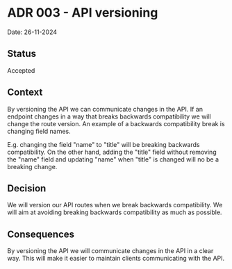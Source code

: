 # ADR 003 - API versioning

Date: 26-11-2024

## Status

Accepted

## Context

By versioning the API we can communicate changes in the API. If an endpoint changes in a way that breaks backwards
compatibility we will change the route version. An example of a backwards compatibility break is changing field names.

E.g. changing the field "name" to "title" will be breaking backwards compatibility.
On the other hand, adding the "title" field without removing the "name" field and updating "name" when "title" is
changed will no be a breaking change.

## Decision

We will version our API routes when we break backwards compatibility.
We will aim at avoiding breaking backwards compatibility as much as possible.

## Consequences

By versioning the API we will communicate changes in the API in a clear way.
This will make it easier to maintain clients communicating with the API.
